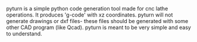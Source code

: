 pyturn is a simple python code generation tool made for cnc lathe operations. It produces 'g-code' with xz coordinates. pyturn will not generate drawings or dxf files- these files should be generated with some other CAD program (like Qcad). pyturn is meant to be very simple and easy to understand.